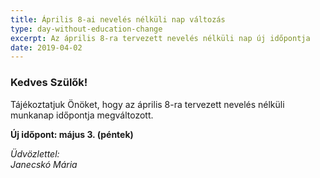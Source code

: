 ```yaml
---
title: Április 8-ai nevelés nélküli nap változás
type: day-without-education-change
excerpt: Az április 8-ra tervezett nevelés nélküli nap új időpontja
date: 2019-04-02
---
```


### Kedves Szülők!

Tájékoztatjuk Önöket, hogy az április 8-ra tervezett nevelés nélküli munkanap időpontja megváltozott.

**Új időpont: május 3. (péntek)**

*Üdvözlettel:*<br>
*Janecskó Mária*